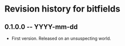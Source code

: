 # Revision history for bitfields

## 0.1.0.0 -- YYYY-mm-dd

* First version. Released on an unsuspecting world.
